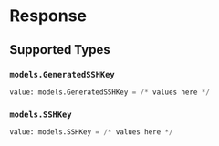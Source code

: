 # Response


## Supported Types

### `models.GeneratedSSHKey`

```python
value: models.GeneratedSSHKey = /* values here */
```

### `models.SSHKey`

```python
value: models.SSHKey = /* values here */
```

